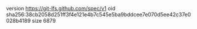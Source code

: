 version https://git-lfs.github.com/spec/v1
oid sha256:38cb2058d251ff3f4e121e4b7c545e5ba9bddcee7e070d5ee42c37e0028b4189
size 6879
